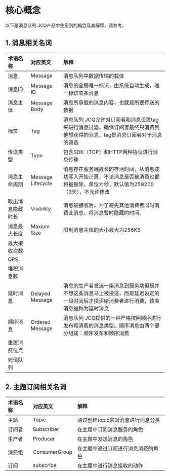 # 核心概念
以下是消息队列 JCQ产品中使用到的概念及其解释，请参考。
## 1. 消息相关名词 
| 术语名称 | 对应英文 | 解释 |
| :- | :- | :- |
| 消息 | Message | 消息队列中数据传输的载体 |
| 消息ID | Message ID | 消息的全局唯一标识，由系统自动生成，唯一标识某条消息 |
| 消息主体 | Message Body | 消息所承载的消息内容，也就是所要传送的数据 |
| 标签 | Tag | 消息队列 JCQ允许对订阅者和消息设置tag来进行消息过滤，确保订阅者最终只消费到他想获得的消息，tag是消息订阅者对于消息的筛选 |
| 传送类型 | Type | 包含SDK（TCP）和HTTP两种协议进行消息传输 |
| 消息生命周期 | Message Lifecycle | 消息存在服务端最长的存活时间，从消息成功写入开始计算，不论消息是否被消费过都将被删除，单位为秒，默认值为259200（3天），不允许修改 |
| 取出消息隐藏时长 | Visibility | 消息被接收后，为了避免其他消费者同时消费此消息，将消息暂时隐藏的时间。 |
| 消息最大长度 | Maxium Size | 限制消息主体的大小最大为256KB |
| 最大接收次数 |  |  |
| QPS |  |  |
| 堆积消息数 |  |  |
| 延时消息 | Delayed Message | 消息的生产者发送一条消息到服务端但是并不想这条消息马上被投递，而是延迟设定的一段时间后才投递给消费者进行消费，该类消息被称为延时消息 |
| 顺序消息 | Ordered Message | 消息队列 JCQ提供的一种严格按照顺序进行发布和消费的消息类型。顺序消息由两个部分组成：顺序发布和顺序消费 |
| 重置消费位点 |  |  |
| 死信队列 |  |  |

## 2. 主题订阅相关名词 
| 术语名称 | 对应英文 | 解释 |
| :- | :- | :- |
| 主题 | Topic | 通过创建topic来对消息进行消息分类 |
| 订阅者 | Subscriber | 在主题中订阅消息服务的角色 |
| 生产者 | Producer | 在主题中发送消息的角色 |
| 消费组 | ConsumerGroup | 在主题中通过订阅进行消息消费的角色 |
| 订阅 | subscribe | 在主题中进行消息接收的动作 |



